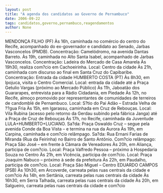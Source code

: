 ```yaml
---
layout: post
title: "A agenda dos candidatos ao Governo de Pernambuco"
date: 2006-09-22
tags: candidatos,governo,pernambuco,reagendamentos
author: None
---
```


MENDONÇA FILHO (PF)
Às 16h, caminhada no comércio do centro do Recife, acompanhado do ex-governador e candidato ao Senado, Jarbas Vasconcelos (PMDB). Concentração: Camelódromo, na avenida Dantas Barreto. 
Às 19h, caminhada no Alto Santa Isabel, acompanhado de Jarbas Vasconcelos. Concentração: Ladeira do Mercado de Casa Amarela 
Às 19h30, realiza com?cio em Cachoeirinha. Local: Centro da cidade 
Às 21h, caminhada com discurso ao final em Santa Cruz do Capibaribe. Concentração: Entrada da cidade 
HUMBERTO COSTA (PT)
Às 8h30, em Ipojuca, visita o Centro Comercial. Local: entrada da cidade até a Praça Getulio Vargas (próximo ao Mercado Público) 
Às 11h, Jaboatão dos Guararapes, entrevista para a Rádio Cidadania, em Piedade 
Às 12h, no Recife, almoço promovido por representantes de comunidades de terreiros de candomblé de Pernambuco. Local: S?tio do Pai Adão – Estrada Velha de ??gua Fria 
Às 15h, em Igarassu, caminhada em Cruz de Rebouças. Local: Vila Rubina (acesso pelo retorno da Gerdau subindo pela fábrica Janga) até a Praça de Cruz de Rebouças 
Às 17h, no Recife, caminhada da Juventude LULA+HUMBERTO+LUCIANO. Sa?da: Praça Oswaldo Cruz – segue pela avenida Conde da Boa Vista – e termina na rua da Aurora 
Às 19h, em Carpina, caminhada e com?cio relâmpago. Sa?da: Rua Ernani Farias de Miranda (Rua da Feirinha) no Bairro de Santo Antônio. Com?cio relâmpago: Praça São José – em frente à Câmara de Vereadores 
Às 20h, em Aliança, participa de com?cio. Local: Praça Valfredo Pessoa – próximo à Hospedaria Souza no Centro 
Às 21h, em Vicência, participa de com?cio. Local: Praça Joaquim Nabuco – próximo à sede da prefeitura 
Às 22h, em Paudalho, participa de com?cio. Local: Praça São Miguel – Centro
EDUARDO CAMPOS (PSB)
Às 10h30, em Arcoverde, carreata pelas ruas centrais da cidade e com?cio 
Às 14h, em Sertânia, carreata pelas ruas centrais da cidade 
Às 16h30, em Serra Talhada, carreata pelas ruas centrais da cidade 
Às 20h, em Salgueiro, carreata pelas ruas centrais da cidade e com?cio 